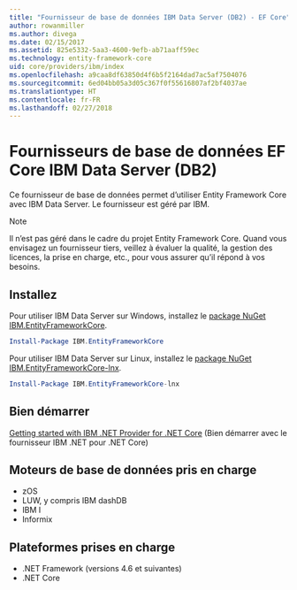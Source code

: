 ```yaml
---
title: "Fournisseur de base de données IBM Data Server (DB2) - EF Core"
author: rowanmiller
ms.author: divega
ms.date: 02/15/2017
ms.assetid: 825e5332-5aa3-4600-9efb-ab71aaff59ec
ms.technology: entity-framework-core
uid: core/providers/ibm/index
ms.openlocfilehash: a9caa8df63850d4f6b5f2164dad7ac5af7504076
ms.sourcegitcommit: 6ed04bb05a3d05c367f0f55616807af2bf4037ae
ms.translationtype: HT
ms.contentlocale: fr-FR
ms.lasthandoff: 02/27/2018
---
```

# <a name="ibm-data-server-db2-ef-core-database-providers"></a>Fournisseurs de base de données EF Core IBM Data Server (DB2)

Ce fournisseur de base de données permet d’utiliser Entity Framework Core avec IBM Data Server. Le fournisseur est géré par IBM.

> [!NOTE]  
> Il n’est pas géré dans le cadre du projet Entity Framework Core. Quand vous envisagez un fournisseur tiers, veillez à évaluer la qualité, la gestion des licences, la prise en charge, etc., pour vous assurer qu’il répond à vos besoins.

## <a name="install"></a>Installez

Pour utiliser IBM Data Server sur Windows, installez le [package NuGet IBM.EntityFrameworkCore](https://www.nuget.org/packages/IBM.EntityFrameworkCore).

``` powershell
Install-Package IBM.EntityFrameworkCore
```

Pour utiliser IBM Data Server sur Linux, installez le [package NuGet IBM.EntityFrameworkCore-lnx](https://www.nuget.org/packages/IBM.EntityFrameworkCore-lnx).

``` powershell
Install-Package IBM.EntityFrameworkCore-lnx
```

## <a name="get-started"></a>Bien démarrer

[Getting started with IBM .NET Provider for .NET Core](https://www.ibm.com/developerworks/community/blogs/96960515-2ea1-4391-8170-b0515d08e4da/entry/DB2DotnetCore?lang=en) (Bien démarrer avec le fournisseur IBM .NET pour .NET Core)

## <a name="supported-database-engines"></a>Moteurs de base de données pris en charge

* zOS
* LUW, y compris IBM dashDB
* IBM I
* Informix

## <a name="supported-platforms"></a>Plateformes prises en charge

* .NET Framework (versions 4.6 et suivantes)
* .NET Core
